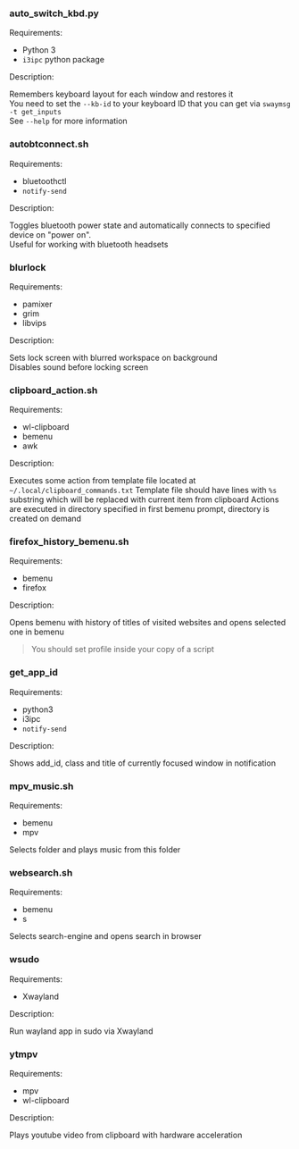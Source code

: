 ### auto_switch_kbd.py

Requirements:

* Python 3
* `i3ipc` python package

Description:

Remembers keyboard layout for each window and restores it  
You need to set the `--kb-id` to your keyboard ID that you can get via `swaymsg -t get_inputs`  
See `--help` for more information

### autobtconnect.sh

Requirements:

* bluetoothctl
* `notify-send`

Description:

Toggles bluetooth power state and automatically connects to specified device on "power on".  
Useful for working with bluetooth headsets

### blurlock

Requirements:

* pamixer
* grim
* libvips

Description:

Sets lock screen with blurred workspace on background  
Disables sound before locking screen

### clipboard_action.sh

Requirements:

* wl-clipboard
* bemenu
* awk

Description:

Executes some action from template file located at `~/.local/clipboard_commands.txt`
Template file should have lines with `%s` substring which will be replaced with current item from clipboard
Actions are executed in directory specified in first bemenu prompt, directory is created on demand

### firefox_history_bemenu.sh

Requirements:

* bemenu
* firefox

Description:

Opens bemenu with history of titles of visited websites and opens selected one in bemenu
> You should set profile inside your copy of a script

### get_app_id

Requirements:

* python3
* i3ipc
* `notify-send`

Description:

Shows add_id, class and title of currently focused window in notification

### mpv_music.sh

Requirements:

* bemenu
* mpv

Selects folder and plays music from this folder

### websearch.sh

Requirements:

* bemenu
* s

Selects search-engine and opens search in browser

### wsudo

Requirements:

* Xwayland

Description:

Run wayland app in sudo via Xwayland

### ytmpv

Requirements:

* mpv
* wl-clipboard

Description:

Plays youtube video from clipboard with hardware acceleration
